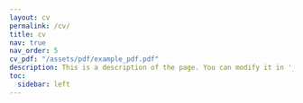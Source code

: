 ```yaml
---
layout: cv
permalink: /cv/
title: cv
nav: true
nav_order: 5
cv_pdf: "/assets/pdf/example_pdf.pdf"
description: This is a description of the page. You can modify it in '_pages/cv.md'. You can also change or remove the top pdf download button.
toc:
  sidebar: left
---
```

